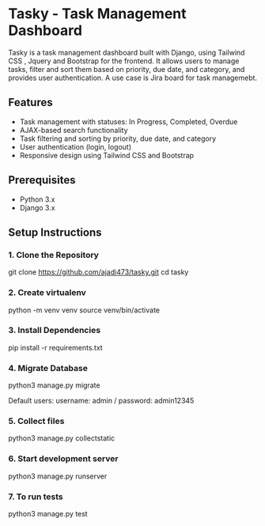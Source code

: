 # Tasky - Task Management Dashboard

Tasky is a task management dashboard built with Django, using Tailwind CSS , Jquery and Bootstrap for the frontend. It allows users to manage tasks, filter and sort them based on priority, due date, and category, and provides user authentication. A use case is Jira board for task managemebt.

## Features

- Task management with statuses: In Progress, Completed, Overdue
- AJAX-based search functionality
- Task filtering and sorting by priority, due date, and category
- User authentication (login, logout)
- Responsive design using Tailwind CSS and Bootstrap

## Prerequisites

- Python 3.x
- Django 3.x

## Setup Instructions

### 1. Clone the Repository

git clone https://github.com/ajadi473/tasky.git
cd tasky

### 2. Create virtualenv

python -m venv venv
source venv/bin/activate

### 3. Install Dependencies

pip install -r requirements.txt

### 4. Migrate Database

python3 manage.py migrate

Default users: username: admin / password: admin12345

### 5. Collect files

python3 manage.py collectstatic

### 6. Start development server

python3 manage.py runserver


### 7. To run tests

python3 manage.py test
